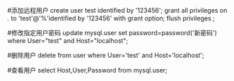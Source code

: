 #添加远程用户
create user test identified by '123456';
grant all privileges on *.* to 'test'@'%'identified by '123456' with grant option;
flush privileges ;

#修改指定用户密码
update mysql.user set password=password('新密码') where User="test" and Host="localhost";

#删除用户
delete from user where User='test' and Host='localhost';

#查看用户
select Host,User,Password from mysql.user;